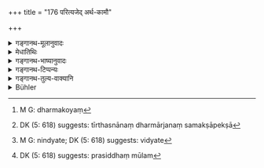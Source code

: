+++
title = "176 परित्यजेद् अर्थ-कामौ"

+++

<details><summary>गङ्गानथ-मूलानुवादः</summary>

He shall, avoid such wealth and pleasures as are opposed to righteousness, as also righteousness if it be conducive to unhappiness, or disapproved by the people.—(176)
</details>

<details><summary>मेधातिथिः</summary>

उक्तस् त्रिवर्गः पुरुषार्थः । कश्चित् तुल्यतां मन्यमानः — अर्थकामपरिहारेण यथा धर्मः सेव्यते तद्विरोधी ज्योतिष्टोमादिः । स ह्य् अर्थविरोधी दक्षिणादिदानेन, कामविरोधी दीक्षितस्य ब्रह्मचर्यविधानात् । एवम् अर्थकामाव् अपि धर्मपरिहारेण न सेवेत । तत्र "न हिंस्याद् भूतानि" इति यत्र कामो हिंसाया वैरानुबन्धाद् यः कश्चिद् वक्तुम् इष्यते तत्र स विषयप्रतिषेधाय, यत्र तु कस्यचिद् धिंसयार्थकामाव् इष्येते तत्र नास्ति हिंसादोषः — इति पर्वर्तते, तद्भ्रान्तिनिवृत्त्यर्थम् इदम् उच्यते । 

- **परित्यजेत्** परिहरेत् तादृश्**आर्थकामौ** यत्र धर्मविरोधः । एवं सर्वतो धर्मस्य बलीयस्त्वम् उक्त्वा कस्मिंश्चिद् विषये तस्यापि परिहर्तव्यताम् आह- **धर्मं चाप्य् असुखोदर्कम्** । उदर्कः उत्तरकालः, सो ऽसुखो यस्य — यथा सर्वस्वदानं वा ददाति "धार्मिको ऽयं[^२३५] महापुण्यः" इति, यथा नदीतीरेष्व् एकान्तेष्व् अपि प्राकृतजना बहवः पश्यन्ति तत्र स्नानम् । भवतीत्य् अर्थस्नानं धर्मार्जनसमक्षापेक्षा[^२३६] तु साधुवादाय । यथा च तीर्थकाकेभ्यो दानम् । भवति दानं धर्मः, दातृत्वप्रसिद्ध्युत्पादनार्थत्वात् — तेभ्यो भिद्यते[^२३७] । अथ वा यद् गर्ह्यतया लोकः संक्रोशति — यथा गोर् अवध्यस्य वधः, मांसस्य भक्षणं च — तद् विगर्हिततरं पश्वन्तरेभ्यो लोके । दृष्टमूलश् चायम् अहिस्पर्शवत् प्रतिषेधः । विहितो ऽयम् अर्थ इत्य् अवैद्यतया प्राकृतजना अजानाना अधार्मिकत्वं यष्टुः प्रख्यापयेयुस् तेषां च बहुत्वतः प्रसिद्ध्या शिष्टा अप्य् एवं प्रसिद्धमूलम्[^२३८] अनवगच्छन्तः परिवर्जयेयुः । तद् उक्तम् "धार्मिके सति राजनि" (म्ध् ११.१०) इति । 


[^२३८]:
     DK (5: 618) suggests: prasiddhaṃ mūlam


[^२३७]:
     M G: nindyate; DK (5: 618) suggests: vidyate


[^२३६]:
     DK (5: 618) suggests: tīrthasnānaṃ dharmārjanaṃ samakṣāpekṣā


[^२३५]:
     M G: dharmakoyaṃ

- एतद् उक्तं पूर्वैर् व्याख्यातम् इत्य् अनुगतम् । न हि प्रत्यक्षश्रुतिविहितस्य स्मृत्या बाधो न्याय्यः । इदं तु युक्ततरम् उदाहरणम् । नियोगधर्मः स्मृत्या विहितो **लोकसंक्रुष्टत्वान्** न क्रियते । तथा यः कश्चिद् अनाथतरुणीं स्त्रियं कारुण्याद् बिभर्ति, तत्र यदि लोकसंक्रोष आशङ्क्यते — स्त्रीत्वेनैवास्मा एषा रोचते — स **लोकसंक्रुष्ट**धर्मः ॥ ४.१७६ ॥
</details>

<details><summary>गङ्गानथ-भाष्यानुवादः</summary>

It has been said above that the ‘group of three’ constitutes the ‘ends of man.’ Some people might think that all the three are equally important, and argue as follows and act accordingly Righteous acts, like the Jyotiṣṭoma, &c., are found to be performed at the cost of wealth and pleasure. Such acts lead to loss of wealth by the giving away of the sacrificial fee and other gifts; and they are opposed to pleasure, inasmuch as it has been laid down that the person initiated for sacrifices shall remain continent, and so forth. Exactly in the same manner, it would be right to have recourse to the acquisition of wealth and pleasure at the cost of righteousness, so that the prohibition, ‘One shall not injure any living beings,’ forbids only such injury as one might inflect upon others simply on account of enmity, and not that which brings to the person wealth or pleasure.”

It is with a view to preclude such ideas that the text declares that—‘*He shall avoid such wealth and pleasure*’ as involve opposition to righteousness.

Having thus emphasized the superior importance of Righteousness, he proceeds to add that, in some cases, righteous acts also have to be avoided—‘*also righteousness if it be conducive to unhappiness*.’ ‘Udarka’ means *sequence*; that whose sequence is unhappy is ‘*asukhodarka*.’ For instance, some people give away their entire property, and obtain the fame of being an ‘extremely righteous and charitable person;’—or, when, even on solitary river-banks, where many ordinary persons see what is being done, people bathe, not so much for acquiring spiritual merit, but for winning the praise of the populace;—or, again, when large gifts are made to the ‘crows of sacred places’ (the Brāhmaṇas, at these places, who hanker after gifts), for the purpose of advertising their, powers of giving. All such acts are deprecated.

Or, again (one should avoid), such acts as are ‘*disapproved by the people*,’ as being blameworthy; *e.g*., the killing (at sacrifices) of the bull, which should not be killed; and the act of eating its flesh is more blameworthy than that of eating other kinds of flesh.

This prohibition is with a view to perceptible results, just like the prohibition of touching a snake. Ordinary men, being ignorant, would not know that the killing of the bull is permitted (under special conditions), and would therefore make it known that the sacrificer of the bull is an unrighteous person; and, as a large majority of men are illiterate, even cultured persons, not caring to investigate the source of the popular opinion, would avoid the person (as unrighteous). This is what has been said in the passage—‘the king being righteous,’ etc., etc..

What we have said above, is in accordance with the explanation provided by older writers. As a matter of fact, however, it can never be right to reject, on the strength of *Smṛti*, what has been enjoined by the Veda. The right example of the act aimed at by the Text is as follows: The custom of ‘*niyoga*’ (‘begetting of a child on the widowed sister-in-law’) is sanctioned by Smṛtis; but it is not performed, because it is ‘deprecated by the people;’ or, again, when one is supporting an unprotected young woman, entirely through pity,—if people show their disapproval by giving out that ‘she appeals to hiś generosity because she is a woman,’—then the said righteous act of supporting would be one that is ‘deprecated by the people.’—(176)
</details>

<details><summary>गङ्गानथ-टिप्पन्यः</summary>

This verse is quoted in *Aparārka* (p. 159);—and in *Vīramitrodaya* (Āhnika, p. 11), which would restrict the rule to only such ‘*dharma*’ as is ‘*dṛṣṭārtha*’, ‘prescribed for the purpose of perceptible worldly results.’
</details>

<details><summary>गङ्गानथ-तुल्य-वाक्यानि</summary>

*Viṣṇu* (71.84.85).—‘Wealth and Pleasure, opposed to Righteousness (he
shall avoid);—also such Righteousness as may be disapproved by the people.’

*Āpastamba* (7.20.22).—‘He shall enjoy such pleasures as are not
incompatible with righteousness.’

*Yājñavalkya* (1.156).—‘In act, mind and speech he shall carefully do
what is right; and he shall not do what is right if it happens to he such as is not conducive to heaven, or disapproved by the people.’

*Gautama* (9.47).—‘While wearing shoes, he shall avoid eating, sitting,
accosting and saluting.’

*Śukranīti* (3.4-5).—‘He shall not try to attain liberation without
trying to attain the other three purposes, and he shall follow the path of liberation without disregarding the other three. This is the golden mean.’
</details>

<details><summary>Bühler</summary>

176	Let him avoid (the acquisition of) wealth and (the gratification of his) desires, if they are opposed to the sacred law, and even lawful acts which may cause pain in the future or are offensive to men.
</details>
